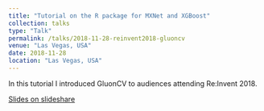 ```yaml
---
title: "Tutorial on the R package for MXNet and XGBoost"
collection: talks
type: "Talk"
permalink: /talks/2018-11-28-reinvent2018-gluoncv
venue: "Las Vegas, USA"
date: 2018-11-28
location: "Las Vegas, USA"
---
```


In this tutorial I introduced GluonCV to audiences attending Re:Invent 2018.

[Slides on slideshare](https://www.slideshare.net/AmazonWebServices/building-stateoftheart-computer-vision-models-using-mxnet-and-gluon-aim361-aws-reinvent-2018)
